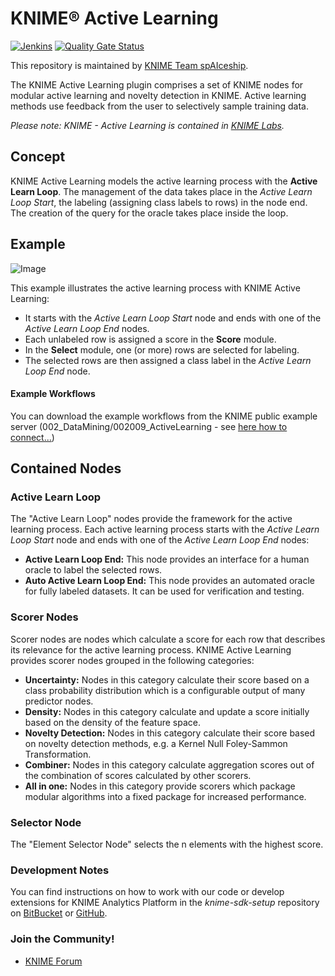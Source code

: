 # KNIME® Active Learning

[![Jenkins](https://jenkins.knime.com/buildStatus/icon?job=knime-activelearning%2Fmaster)](https://jenkins.knime.com/job/knime-activelearning/job/master/)
[![Quality Gate Status](https://sonarcloud.io/api/project_badges/measure?project=KNIME_knime-activelearning&metric=alert_status&token=55129ac721eacd76417f57921368ed587ad8339d)](https://sonarcloud.io/summary/new_code?id=KNIME_knime-activelearning)

This repository is maintained by [KNIME Team spAIceship](mailto:team-spaiceship@knime.com).

The KNIME Active Learning plugin comprises a set of KNIME nodes for
modular active learning and novelty detection in KNIME. Active learning
methods use feedback from the user to selectively sample training data.

 _Please note: KNIME - Active Learning is contained
 in [KNIME Labs](http://tech.knime.org/knime-labs)._

## Concept

KNIME Active Learning models the active learning process with the
**Active Learn Loop**. The management of the data takes place in the
*Active Learn Loop Start*, the labeling (assigning class labels to rows)
in the node end. The creation of the query for the oracle takes place
inside the loop.

## Example

![Image](http://i.imgur.com/D2qPzgn.png)

This example illustrates the active learning process with KNIME Active
Learning:

-   It starts with the *Active Learn Loop Start* node and ends with one
    of the *Active Learn Loop End* nodes.
-   Each unlabeled row is assigned a score in the **Score** module.
-   In the **Select** module, one (or more) rows are selected
    for labeling.
-   The selected rows are then assigned a class label in the *Active
    Learn Loop End* node.

#### Example Workflows

You can download the example workflows from the KNIME public example
server (002\_DataMining/002009\_ActiveLearning - see [here how to
connect...](https://www.knime.org/example-workflows))

## Contained Nodes

### Active Learn Loop

The "Active Learn Loop" nodes provide the framework for the active
learning process. Each active learning process starts with the *Active
Learn Loop Start* node and ends with one of the *Active Learn Loop End*
nodes:

-   **Active Learn Loop End:** This node provides an interface for a
    human oracle to label the selected rows.
-   **Auto Active Learn Loop End:** This node provides an automated
    oracle for fully labeled datasets. It can be used for verification
    and testing.

### Scorer Nodes

Scorer nodes are nodes which calculate a score for each row that
describes its relevance for the active learning process. KNIME Active
Learning provides scorer nodes grouped in the following categories:

-   **Uncertainty:** Nodes in this category calculate their score based
    on a class probability distribution which is a configurable output
    of many predictor nodes.
-   **Density:** Nodes in this category calculate and update a score
    initially based on the density of the feature space.
-   **Novelty Detection:** Nodes in this category calculate their score
    based on novelty detection methods, e.g. a Kernel Null
    Foley-Sammon Transformation.
-   **Combiner:** Nodes in this category calculate aggregation scores
    out of the combination of scores calculated by other scorers.
-   **All in one:** Nodes in this category provide scorers which package
    modular algorithms into a fixed package for increased performance.

### Selector Node

The "Element Selector Node" selects the n elements with the highest
score.


### Development Notes
You can find instructions on how to work with our code or develop extensions for
KNIME Analytics Platform in the _knime-sdk-setup_ repository
on [BitBucket](https://bitbucket.org/KNIME/knime-sdk-setup)
or [GitHub](http://github.com/knime/knime-sdk-setup).

### Join the Community!
* [KNIME Forum](https://tech.knime.org/forum)



